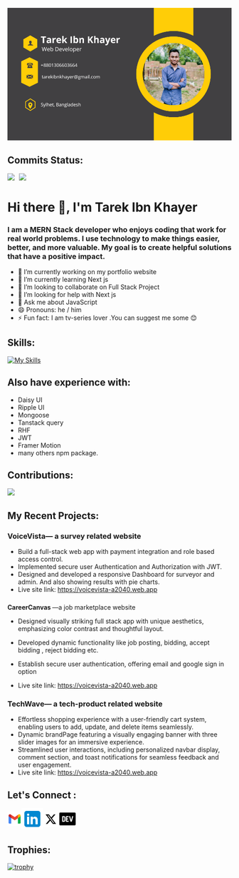 ![](./images//Professional%20Business%20Card.png)

<h2>Commits Status:</h2>

<div style="display: flex; gap: 10px; ">
<div> 
<img src="http://github-profile-summary-cards.vercel.app/api/cards/productive-time?username=tarekibnkhayer&theme=darcula&utcOffset=8">
</div>
 <div>
 <img src="http://github-profile-summary-cards.vercel.app/api/cards/stats?username=tarekibnkhayer&theme=darcula">
  </div>
 </div>

 # Hi there 👋, I'm Tarek Ibn Khayer



### I am a MERN Stack developer who enjoys coding  that work for real world problems. I use technology to make things easier, better, and more valuable. My goal is to create helpful solutions that have a positive impact.




- 🔭 I’m currently working on my portfolio website
- 🌱 I’m currently learning Next js 
- 👯 I’m looking to collaborate on Full Stack Project  
- 🤔 I’m looking for help with Next js 
- 💬 Ask me about JavaScript  
- 😄 Pronouns: he / him 
- ⚡ Fun fact: I am tv-series lover .You can suggest me some 😊 

## Skills:

[![My Skills](https://skillicons.dev/icons?i=js,react,tailwind,mongodb,express,firebase,git,github,nextjs)](https://skillicons.dev)

## Also have experience with:
- Daisy UI
- Ripple UI
- Mongoose
- Tanstack query
- RHF
- JWT
- Framer Motion
- many others npm package.

<h2>Contributions:</h2>

![](http://github-profile-summary-cards.vercel.app/api/cards/profile-details?username=tarekibnkhayer&theme=darcula)

## My Recent Projects:
### <span style="font-weight: bold">VoiceVista</span>— a survey related website
- Build a full-stack  web app with payment integration and role based access control.
- Implemented secure user Authentication and Authorization with JWT.
- Designed and developed a responsive Dashboard for surveyor and admin. And also showing results with  pie charts.
- Live site link: https://voicevista-a2040.web.app
###
<span style="font-weight: bold">CareerCanvas
</span>—a job marketplace website

- Designed visually striking full stack app with unique aesthetics, emphasizing color contrast and thoughtful layout.


- Developed dynamic functionality like job posting, bidding, accept bidding , reject bidding etc.

- Establish secure user authentication, offering email and google sign in option

- Live site link: https://voicevista-a2040.web.app
### <span style="font-weight: bold">TechWave</span>— a tech-product related website
- Effortless shopping experience with a user-friendly cart system, enabling users to add, update, and delete items seamlessly.
- Dynamic brandPage featuring a visually engaging banner with three slider images for an immersive experience.
- Streamlined user interactions, including personalized navbar display, comment section, and toast notifications for seamless feedback and user engagement.
- Live site link: https://voicevista-a2040.web.app




<h2>Let's Connect : </h2>

<div style="display: flex;  align-items: center;" >
<a href="mailto:tarekibnkhayer@gmail.com"><img src="./images/gmail.png" /></a>
<a href="https://www.linkedin.com/in/tarek-ibn-khayer"><img src="./images/likenin.png" /></a>
<a href="https://twitter.com/tarekibnkhayer">
<img src="./images/twitter.png" style="width: 35px" />
</a>
<a href="https://dev.to/tarekibnkhayer">
<img src="./images/dev.png" style="width: 40px" />
</a>
</div>

<h2>Trophies:</h2>

[![trophy](https://github-profile-trophy.vercel.app/?username=tarekibnkhayer)](https://github.com/ryo-ma/github-profile-trophy)

